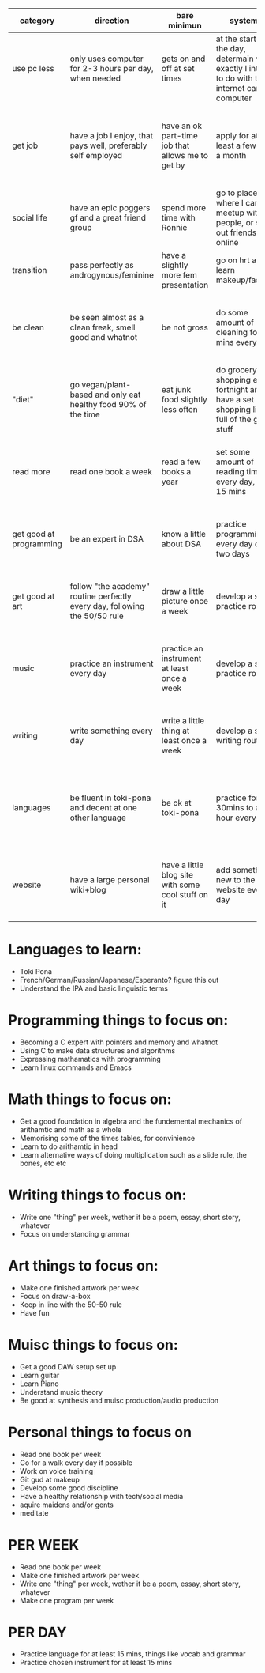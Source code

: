 |category|direction|bare minimun|systems|rules|enviromental advantage|
|---|---|---|---|---|---|
| use pc less|only uses computer for 2-3 hours per day, when needed | gets on and off at set times | at the start of the day, determain what exactly I intend to do with the internet can the computer | I can only use the computer with a set, often productive intention | website blocker? |
| get job | have a job I enjoy, that pays well, preferably self employed | have an ok part-time job that allows me to get by | apply for at least a few jobs a month | only apply to jobs I at least won't hate, like jobs with large amounts of speaking | TBF |
| social life | have an epic poggers gf and a great friend group | spend more time with Ronnie | go to places where I can meetup with people, or seek out friends online | talk with someone once per day about anything | be around Ronnie |
| transition | pass perfectly as androgynous/feminine | have a slightly more fem presentation | go on hrt and learn makeup/fashion | do voice training at least once a week | fill my spaces with trans memorabilia |
| be clean | be seen almost as a clean freak, smell good and whatnot | be not gross | do some amount of cleaning for 15 mins every day | never go without cleaning something for longer than a week | set up systems so things never get dirty, or are easy to clean |
| "diet" | go vegan/plant-based and only eat healthy food 90% of the time | eat junk food slightly less often | do grocery shopping every fortnight and have a set shopping list full of the good stuff | specifically allow time for "unhealthy food" | don't buy snacks to leave around the house |
| read more | read one book a week | read a few books a year | set some amount of reading time every day, even 15 mins | do not go longer than a week without reading something | have books in easy acess |
| get good at programming | be an expert in DSA | know a little about DSA | practice programming every day or two days | make one full "program" a week | have easy acess to programming project ideas and exersises |
| get good at art | follow "the academy" routine perfectly every day, following the 50/50 rule | draw a little picture once a week | develop a set practice routine | never go more than a week without drawing something | have drawing tools in easy acess |
| music | practice an instrument every day | practice an instrument at least once a week | develop a set practice routine | never go more than a week without practicing an instrument | have instruments in easy acess |
| writing | write something every day | write a little thing at least once a week | develop a set writing routine | never go more than a week without writing something | have east acess to writing tools |
| languages | be fluent in toki-pona and decent at one other language | be ok at toki-pona | practice for 30mins to an hour every day | never go longer than a week without doing some form of practice | have easy acess to stuff in other languages and study material |
| website | have a large personal wiki+blog | have a little blog site with some cool stuff on it | add something new to the website every day | whenever I think of something cool, put it on the site as fast as possible | have easy acess to editing the website |

# Languages to learn:
- Toki Pona
- French/German/Russian/Japanese/Esperanto? figure this out
- Understand the IPA and basic linguistic terms

# Programming things to focus on:
- Becoming a C expert with pointers and memory and whatnot
- Using C to make data structures and algorithms
- Expressing mathamatics with programming
- Learn linux commands and Emacs

# Math things to focus on:
- Get a good foundation in algebra and the fundemental mechanics of arithamtic and math as a whole
- Memorising some of the times tables, for convinience
- Learn to do arithamtic in head
- Learn alternative ways of doing multiplication such as a slide rule, the bones, etc etc

# Writing things to focus on:
- Write one "thing" per week, wether it be a poem, essay, short story, whatever
- Focus on understanding grammar

# Art things to focus on:
- Make one finished artwork per week
- Focus on draw-a-box
- Keep in line with the 50-50 rule
- Have fun

# Muisc things to focus on:
- Get a good DAW setup set up
- Learn guitar
- Learn Piano
- Understand music theory
- Be good at synthesis and muisc production/audio production

# Personal things to focus on
- Read one book per week
- Go for a walk every day if possible
- Work on voice training
- Git gud at makeup
- Develop some good discipline
- Have a healthy relationship with tech/social media
- aquire maidens and/or gents
- meditate

# PER WEEK
- Read one book per week
- Make one finished artwork per week
- Write one "thing" per week, wether it be a poem, essay, short story, whatever
- Make one program per week

# PER DAY
- Practice language for at least 15 mins, things like vocab and grammar
- Practice chosen instrument for at least 15 mins
